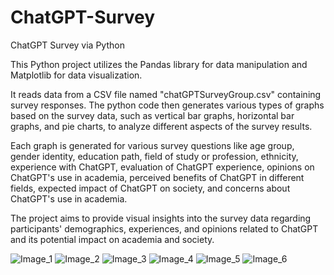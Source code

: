 # ChatGPT-Survey

ChatGPT Survey via Python

This Python project utilizes the Pandas library for data manipulation and Matplotlib for data visualization.

It reads data from a CSV file named "chatGPTSurveyGroup.csv" containing survey responses. The python code then generates various types of graphs based on the survey data,
such as vertical bar graphs, horizontal bar graphs, and pie charts, to analyze different aspects of the survey results.

Each graph is generated for various survey questions like age group, gender identity, education path, field of study or profession, ethnicity, experience with ChatGPT,
evaluation of ChatGPT experience, opinions on ChatGPT's use in academia, perceived benefits of ChatGPT in different fields, expected impact of ChatGPT on society,
and concerns about ChatGPT's use in academia.

The project aims to provide visual insights into the survey data regarding participants' demographics, experiences,
and opinions related to ChatGPT and its potential impact on academia and society.

![Image_1](https://github.com/enes-plt/ChatGPT-Survey/assets/152672327/48ee14db-9d74-4ee2-b700-e796d8723088)
![Image_2](https://github.com/enes-plt/ChatGPT-Survey/assets/152672327/712746b6-a9aa-4ca9-b008-f50c7aa0bb2b)
![Image_3](https://github.com/enes-plt/ChatGPT-Survey/assets/152672327/5f549c62-65f1-483a-abf0-6c77eb178bbd)
![Image_4](https://github.com/enes-plt/ChatGPT-Survey/assets/152672327/69f9c443-3712-42d4-ba79-b3d038ba20bc)
![Image_5](https://github.com/enes-plt/ChatGPT-Survey/assets/152672327/e7aba06a-d298-438b-b7be-951690055173)
![Image_6](https://github.com/enes-plt/ChatGPT-Survey/assets/152672327/2ecf6793-1e12-468b-b53a-356afd53a43f)
